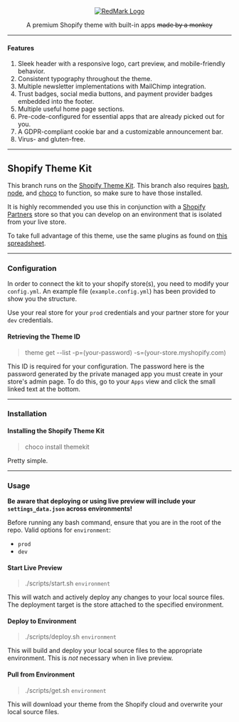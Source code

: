 <div align="center">
    <a href="https://redmarkdeals.com"><img class="redmark__logo" src="https://cdn.redmarkdeals.com/redmark_logo-full.png" alt="RedMark Logo"/></a>
    <p>A premium Shopify theme with built-in apps <s>made by a monkey</s></p>
</div>

___

#### Features

1. Sleek header with a responsive logo, cart preview, and mobile-friendly behavior.
2. Consistent typography throughout the theme.
3. Multiple newsletter implementations with MailChimp integration.
4. Trust badges, social media buttons, and payment provider badges embedded into the footer.
5. Multiple useful home page sections.
6. Pre-code-configured for essential apps that are already picked out for you. 
7. A GDPR-compliant cookie bar and a customizable announcement bar.
8. Virus- and gluten-free.

___

## Shopify Theme Kit

This branch runs on the [Shopify Theme Kit](https://shopify.github.io/themekit/).
This branch also requires [bash](https://git-scm.com/downloads), [node](https://nodejs.org/en/download/), and [choco](https://chocolatey.org/install) to function, so make sure to have those installed.

It is highly recommended you use this in conjunction with a [Shopify Partners](https://www.shopify.com/partners) store so that you can develop on an environment that is isolated from your live store.

To take full advantage of this theme, use the same plugins as found on [this spreadsheet](https://docs.google.com/spreadsheets/d/1uH1LK3mLPdQDSeOetnEQVv41eN-27GgdUSVzP5lXges/edit?usp=sharing).

___

### Configuration
In order to connect the kit to your shopify store(s), you need to modify your `config.yml`. An example file (`example.config.yml`) has been provided to show you the structure.

Use your real store for your `prod` credentials and your partner store for your `dev` credentials.

#### Retrieving the Theme ID
> theme get --list -p=(your-password) -s=(your-store.myshopify.com)

This ID is required for your configuration. The password here is the password generated by the private managed app you must create in your store's admin page. To do this, go to your `Apps` view and click the small linked text at the bottom.

___

### Installation
#### Installing the Shopify Theme Kit
> choco install themekit

Pretty simple.

___

### Usage

**Be aware that deploying or using live preview will include your `settings_data.json` across environments!**

Before running any bash command, ensure that you are in the root of the repo.
Valid options for `environment`:
- `prod`
- `dev`

#### Start Live Preview
> ./scripts/start.sh `environment`

This will watch and actively deploy any changes to your local source files. The deployment target is the store attached to the specified environment.

#### Deploy to Environment
> ./scripts/deploy.sh `environment`

This will build and deploy your local source files to the appropriate environment. This is *not* necessary when in live preview.

#### Pull from Environment
> ./scripts/get.sh `environment`

This will download your theme from the Shopify cloud and overwrite your local source files.
